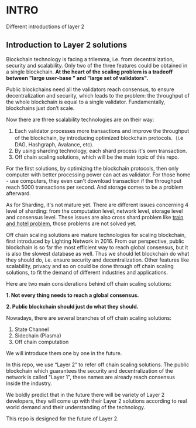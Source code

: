 # INTRO
Different introductions of layer 2

## Introduction to Layer 2 solutions

Blockchain technology is facing a trilemma, i.e. from decentralization, security and scalability. Only two of the three features could be obtained in a single blockchain. **At the heart of the scaling problem is a tradeoff between "large user-base " and "large set of validators".**

Public blockchains need all the validators reach consensus, to ensure decentralization and security, which leads to the problem: the throughput of the whole blockchain is equal to a single validator. Fundamentally, blockchains just don’t scale.

Now there are three scalability technologies are on their way:

1. Each validator processes more transactions and improve the throughput of the blockchain, by introducing optimized blockchain protocols.（i.e DAG, Hashgraph, Avalance, etc). 
2. By using sharding technology, each shard process it's own transaction. 
3. Off chain scaling solutions, which will be the main topic of this repo.

For the first solutions, by optimizing the blockchain protocols, then only computer with better processing power can act as validator. For those home - use computers, they even can't download transaction if the throughput reach 5000 transactions per second. And storage comes to be a problem afterward.

As for Sharding, it's not mature yet. There are different issues concerning 4 level of sharding: from the computation level, network level, storage level and consensus level. These issues are also cross shard problem like [train and hotel problem](https://github.com/ethereum/wiki/wiki/Sharding-FAQs#what-is-the-train-and-hotel-problem), those problems are not solved yet.

Off chain scaling solutions are mature technologies for scaling blockchain, first introduced by Lighting Network in 2016. From our perspective, public blockchain is so far the most efficient way to reach global consensus, but it is also the slowest database as well. Thus we should let blockchain do what they should do, i.e. ensure security and decentralization. Other features like scalability, privacy and so on could be done through off chain scaling solutions, to fit the demand of different industries and applications.

Here are two main considerations behind off chain scaling solutions: 

**1. Not every thing needs to reach a global consensus.**

**2. Public blockchain should just do what they should.**

Nowadays, there are several branches of off chain scaling solutions: 
1. State Channel 
2. Sidechain (Plasma) 
3. Off chain computation

We will introduce them one by one in the future.

In this repo, we use “Layer 2” to refer off chain scaling solutions. The public blockchain which guarantees the security and decentralization of the network is called "Layer 1", these names are already reach consensus inside the industry.

We boldly predict that in the future there will be variety of Layer 2 developers, they will come up with their Layer 2 solutions according to real world demand and their understanding of the technology.

This repo is designed for the future of Layer 2. 
